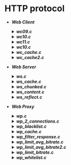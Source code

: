 # HTTP protocol  
- ***Web Client***
  <details> <summary> <b><i>wc09.c</i></b> </summary> 
  Web client that makes an HTTP/0.9 request to the server and reads the response of the server.
  </details>
  <details> <summary> <b><i>wc10.c</i></b> </summary> 
  Web client that makes an HTTP/1.0 request and analyses the response of the server looking for <i>Content-Length</i> header.
  </details>
  <details> <summary> <b><i>wc11.c</i></b> </summary>
  Web client that makes an HTTP/1.1 request and analyses the response of the server looking for either <i>Content-Length</i> or <i>Transfer-Encoding</i> header.
  </details>
  <details> <summary> <b><i>wc10.c</i></b> </summary> 
  Web client that makes an HTTP/1.0 request and analyses the response of the server looking for <i>Content-Length</i> header.
  </details>
  <details> <summary> <b><i>wc_cache.c</i></b> </summary> 
  Web Client with caching implemented using <i>Last-Modified</i> header and <i>HEAD</i> method.
  </details>
  <details> <summary> <b><i>wc_cache2.c</i></b> </summary> 
  Web Client with caching implemented using <i>If-Modified-Since</i> header.

- ***Web Server***
  <details> <summary> <b><i>ws.c</i></b> </summary> 
  Web Server with also management of function calls.
  </details>
  <details> <summary> <b><i>ws_cache.c</i></b> </summary> 
  Web Server with both caching management.
  </details>
  <details> <summary> <b><i>ws_chunked.c</i></b> </summary> 
  Web Server with generation of <i>Transfer-Encoding:chunked</i> header.
  </details>
  <details> <summary> <b><i>ws_content.c</i></b> </summary> 
  Web Server with generation of Content-Length header.
  </details>
  <details> <summary> <b><i>ws_reflect.c</i></b> </summary> 
  Web Server that, as soon as it receives a request from the client for the resource corresponding to the path <i>"/reflect"</i>, instead of looking for a resource file to open and send back, it sends to the client a response in which the entity body is composed in order by:
  <ol>
   <li>The text corresponding to the entire request, sent by the client to the server </li>
   <li>\<CRLF\> </li>
   <li>The IP address in dotted decimal notation from which the client sent its request </li>
   <li>\<CRLF\> </li>
   <li>Port number from which the client made its request</li>
  </ol>
  </details>

- ***Web Proxy***
  <details> <summary> <b><i>wp.c</i></b> </summary> 
  HTTPS and HTTP management.
  </details>
  <details> <summary> <b><i>wp_2_connections.c</i></b> </summary> 
  Keep-alive and close connections together.
  </details>
  <details> <summary> <b><i>wp_blacklist.c</i></b> </summary> 
  Web Proxy that blocks requests to some domain, stored in an array.
  </details>
  <details> <summary> <b><i>wp_cache.c</i></b> </summary> 
  </details>
  <details> <summary> <b><i>wp_filter_response.c</i></b> </summary>
  Web Proxy that manages HTTP requests from client, such that if the client has an IP address that is the same of one of 4 IP addresses stored in the proxy (max 4 addresses), the proxy leave the transfering of only HTML or TEXT files.
  To create this program, I analyse the Content-Type header value of HTTP response from the Server (<a href="https://tools.ietf.org/html/rfc1945#section-10.5">Section 10.5 of RFC 1945</a>). 
  </details>
  <details> <summary> <b><i>wp_limit_avg_bitrate.c</i></b> </summary> 
  Web Proxy that limits the bandwidth when it works as a Layer-4 gateway. It limits the average upload bitrate, from client to the server, to <i>1.0 Kbits per second</i> (maximum) and the average download to <i>10.0 Kbits per second</i> (maximum).<br>
  The program is implemented using <i>gettimeofday(3)</i>, <i>usleep(3)</i>, <i>sleep(3)</i> UNIX library functions to implement the mechanism. The proxy work as follow:
  <ol>
  <li>It reads a certain amount of data from the server or the client respectively</li>
  <li>It sends this amount of data to the client or the server respectively </li>
  <li>If the time, needed to read this data guaranting wanted bitrate, is greater then time needed to read that bytes, the proxy waits. For example, to obtain a download bitrate of 10 Kbits per second we should spend 800 us for each read byte. If we read a set of <b>t</b> bytes in less than <b>t*8</b> us, the proxy waits for the remaining time.</li>
  </ol>
  </details>
  <details> <summary> <b><i>wp_limit_avg_bitrate2.c</i></b> </summary> 
  Web Proxy like the one implemented in <b><i>wp_limit_avg_bitrate.c</i></b>, that does the same things in an alternative way:
  <dl>
  <dt>If proxy receives 10 Kbits from the client in less than 1 second</dt>
  <dd>the proxy waits for the remaining time until it reaches 1 second to obtain a bitrate of <i>10 Kbits per second</i></dd>
  <dt>If proxy receives 1 Kbits from the client in more than 1 second</dt>
  <dd>the proxy does nothing because bitrate is less than <i>1 Kbits per second</i></dd>
  <dt>If proxy receives 10 Kbits from the server in less than 1 second</dt>
  <dd>the proxy waits for the remaining time until it reaches 1 second to obtain a bitrate of <i>10 Kbits per second</i></dd>
  <dt>If proxy receives 10 Kbits from the server in more than 1 second</dt>
  <dd>the proxy does nothing because bitrate is less than <i>10 Kbits per second</i></dd>
  </dl>
  </details>
  <details> <summary> <b><i>wp_limit_bitrate.c</i></b> </summary>     
  Web Proxy that limits the bandwidth when it works as a Layer-4 gateway. It limits the upload bitrate, from client to server, to <i>1.0 Kbits per second</i> (maximum) and the average download bitrate, from the server to the client, to <i>10.0 Kbits per second</i> (maximum).<br>
  The program is implemented using <i>gettimeofday(3)</i>, <i>usleep(3)</i>, <i>sleep(3)</i> UNIX library functions to implement the mechanism.
  </details>
  <details> <summary> <b><i>wp_whitelist.c</i></b> </summary>   
  Web Proxy that allows requests only to some domain, stored in an array.
  </details>

